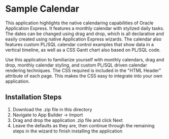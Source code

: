 # Sample Calendar

This application highlights the native calendaring capabilities of Oracle Application Express. It features a monthly calendar with stylized daily tasks. The dates can be changed using drag and drop, which is all declarative and easily created using native Application Express wizards. The calendar also features custom PL/SQL calendar control examples that show data in a vertical timeline, as well as a CSS Gantt chart also based on PL/SQL code.

Use this application to familiarize yourself with monthly calendars, drag and drop, monthly calendar styling, and custom PL/SQL driven calendar rendering techniques. The CSS required is included in the "HTML Header" attribute of each page. This makes the CSS easy to integrate into your own application.

Installation Steps
------------------------------------
1. Download the .zip file in this directory
2. Navigate to App Builder -> Import
3. Drag and drop the application .zip file and click Next
4. Leave the defaults as they are, then continue through the remaining steps in the wizard to finish installing the application
